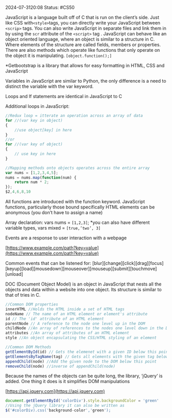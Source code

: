 2024-07-3120:08
Status: #CS50 

JavaScript is a language built off of C that is run on the client’s side. Just like CSS with`<style>`tags, you can directly write your JavaScript between `<scrip>` tags. You can also write JavaScript in separate files and link them in by using the `scr` attribute of the `<script>` tag . JavaScript can behave like an object oriented language, where an object is similar to a structure in C. Where elements of the structure are called fields, members or properties. There are also methods which operate like functions that only operate on the object it is manipulating. `[object.function();]`

*Getbootstrap is a library that allows for easy formatting in HTML, CSS and JavaScript

Variables in JavaScript are similar to Python, the only difference is a need to distinct the variable with the var keyword.

Loops and If statements are identical in JavaScript to C

Additional loops in JavaScript:
```jsx
//Redux loop = itterate an operation across an array of data
for //(var key in object) 
{
	//use object[key] in here 
}
//or 
for //(var key of object) 
{
	// use key in here
}
```
```jsx
//Mapping methods onto objects operates across the entire array
var nums = [1,2,3,4,5];
nums = nums.map(function(num) {
	return num * 2; 
});
$2,4,6,8,10
```
All functions are introduced with the function keyword. JavaScript functions, particularly those bound specifically HTML elements can be anonymous (you don’t have to assign a name)

Array declaration: vars nums = `[1,2,3]`; *you can also have different variable types, vars mixed = `[true,’two’, 3]`

Events are a response to user interaction with a webpage

[https://www.example.com/path?key=value](https://www.example.com/path?key=value)

Common events that can be listened for: [blur][change][click][drag][focus][keyup][load][mousedown][mouseover][mouseup][submit][touchmove][unload]

DOC (Document Object Model) is an object in JavaScript that nests all the objects and data within a website into one object. Its structure is similar to that of tries in C.

```jsx
//Common DOM properties
innerHTML //Holds the HTML inside a set of HTML tags 
nodeName // The name of an HTML element or element's attribute 
id // The 'id' attribute of an HTML element 
parentNode // A reference to the node one level up in the DOM 
childNode //An array of references to the nodes one level down in the DOM 
attributes //An array of attributes of an HTML element 
style //An object encapsulating the CSS/HTML styling of an element  

//Common DOM Methods
getElementById(id) // Gets the elemenet with a given ID below this point in the DOM //'Id' in method is case sensitive 
getElementsByTagName(tag) // Gets all elements with the given tag below this point in the DOM
appendChild(node) //Add the given node to the DOM below this point
removeChild(node) //inverse of appendChild(node) 
```

Because the names of the objects can be quite long, the library, ‘jQuery’ is added. One thing it does is it simplifies DOM manipulations

[https://api.jquery.com](https://api.jquery.com)

```jsx
document.getElementById('colorDiv').style.backgroundColor = 'green' 
//Using the jQuery library it can also be written as
$('#colorDiv).css('background-color','green');
```